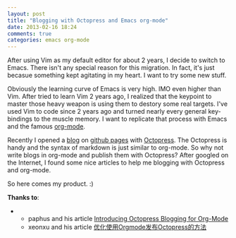 ```yaml
---
layout: post
title: "Blogging with Octopress and Emacs org-mode"
date: 2013-02-16 18:24
comments: true
categories: emacs org-mode
---
```


<p>
After using Vim as my default editor for about 2 years, I decide to switch to Emacs. There isn't any special reason for this migration. In fact, it's just becasue something kept agitating in my heart. I want to try some new stuff.
</p>
<p>
Obviously the learning curve of Emacs is very high. IMO even higher than Vim. After tried to learn Vim 2 years ago, I realized that the keypoint to master those heavy weapon is using them to destory some real targets. I've used Vim to code since 2 years ago and turned nearly every general key-bindings to the muscle memory. I want to replicate that process with Emacs and the famous <a href="http://orgmode.org">org-mode</a>.
</p>
<p>
Recently I opened a <a href="http://blog.ztap.net">blog</a> on <a href="http://pages.github.com">github pages</a> with <a href="http://octopress.org">Octopress</a>. The Octopress is handy and the syntax of markdown is just similar to org-mode. So why not write blogs in org-mode and publish them with Octopress? After googled on the Internet, I found some nice articles to help me blogging with Octopress and org-mode.
</p>
<p>
So here comes my product. :)
</p>
<p>
<b>Thanks to</b>:
</p><ul>
<li>
<ul>
<li>paphus and his article <a href="http://blog.paphus.com/blog/2012/08/01/introducing-octopress-blogging-for-org-mode/">Introducing Octopress Blogging for Org-Mode</a>
</li>
<li>xeonxu and his article <a href="http://blog.xeonxu.info/blog/2012/09/05/you-hua-shi-yong-orgmodefa-bu-octopressde-fang-fa/">优化使用Orgmode发布Octopress的方法</a>
</li>
</ul>

</li>
</ul>

